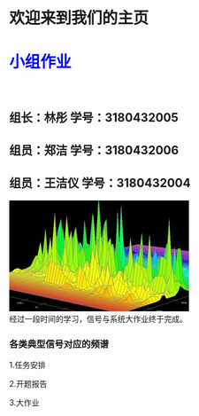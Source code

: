 <IDOCTYPE html>
<head>
<meta charset="utf-8">
</head>
<body>
<h1>欢迎来到我们的主页</h1>
<h1 style="color:blue;">小组作业</h1>
<br>
<h2>组长：林彤 学号：3180432005</h2> 
<h2>组员：郑洁 学号：3180432006</h2>
<h2>组员：王洁仪 学号：3180432004</h2>
<p>
<p1>
<img src="timg.jpg">
<br>
</p1> 经过一段时间的学习，信号与系统大作业终于完成。
</p>
<h3>各类典型信号对应的频谱</h3>
<p>
<p1>1.任务安排</p1>
</p>
<p>
<p1>2.开题报告</p1>
</p>
<p>
<p1>3.大作业</p1>
</p>
</body>
</html>
